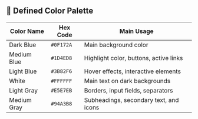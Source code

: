 ## 🎨 Defined Color Palette

| Color Name           | Hex Code   | Main Usage                                         |
|----------------------|------------|----------------------------------------------------|
| Dark Blue            | `#0F172A`  | Main background color                              |
| Medium Blue          | `#1D4ED8`  | Highlight color, buttons, active links             |
| Light Blue           | `#3B82F6`  | Hover effects, interactive elements                |
| White                | `#FFFFFF`  | Main text on dark backgrounds                      |
| Light Gray           | `#E5E7EB`  | Borders, input fields, separators                  |
| Medium Gray          | `#94A3B8`  | Subheadings, secondary text, and icons             |
